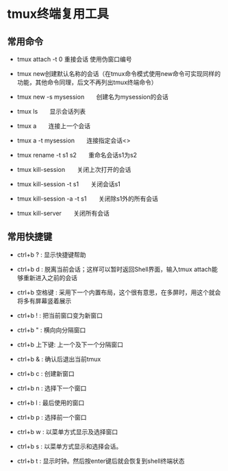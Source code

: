 # tmux终端复用工具

## 常用命令

* tmux attach -t 0   重接会话 使用伪窗口编号

* tmux new创建默认名称的会话（在tmux命令模式使用new命令可实现同样的功能，其他命令同理，后文不再列出tmux终端命令）

* tmux new -s mysession　　创建名为mysession的会话

* tmux ls　　显示会话列表

* tmux a　　连接上一个会话

* tmux a -t mysession　　连接指定会话<>

* tmux rename -t s1 s2　　重命名会话s1为s2

* tmux kill-session　　关闭上次打开的会话

* tmux kill-session -t s1　　关闭会话s1

* tmux kill-session -a -t s1　　关闭除s1外的所有会话

* tmux kill-server　　关闭所有会话

## 常用快捷键

* ctrl+b ? : 显示快捷键帮助

* ctrl+b d : 脱离当前会话；这样可以暂时返回Shell界面，输入tmux attach能够重新进入之前的会话

* ctrl+b 空格键 : 采用下一个内置布局，这个很有意思，在多屏时，用这个就会将多有屏幕竖着展示

* ctrl+b ! : 把当前窗口变为新窗口

* ctrl+b " : 横向向分隔窗口

* ctrl+b 上下键: 上一个及下一个分隔窗口

* ctrl+b & : 确认后退出当前tmux

* ctrl+b c : 创建新窗口

* ctrl+b n : 选择下一个窗口

* ctrl+b l : 最后使用的窗口

* ctrl+b p : 选择前一个窗口

* ctrl+b w : 以菜单方式显示及选择窗口

* ctrl+b s : 以菜单方式显示和选择会话。

* ctrl+b t : 显示时钟。然后按enter键后就会恢复到shell终端状态
